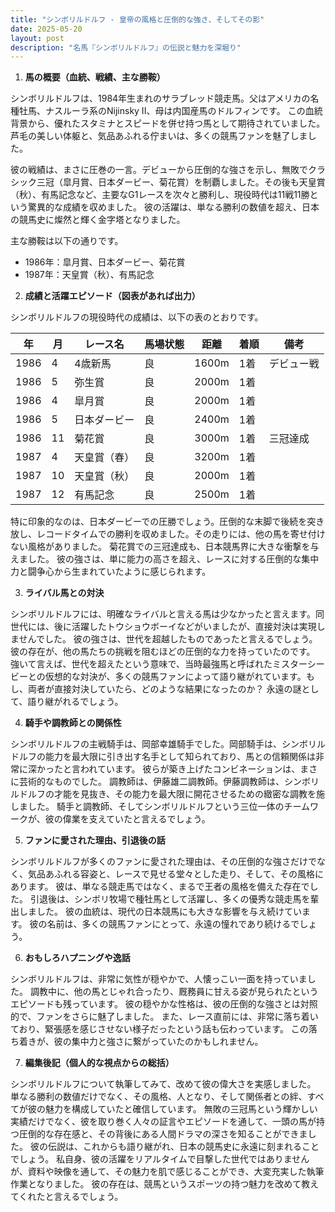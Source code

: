 ```yaml
---
title: "シンボリルドルフ - 皇帝の風格と圧倒的な強さ、そしてその影"
date: 2025-05-20
layout: post
description: "名馬『シンボリルドルフ』の伝説と魅力を深堀り"
---
```


1. **馬の概要（血統、戦績、主な勝鞍）**

シンボリルドルフは、1984年生まれのサラブレッド競走馬。父はアメリカの名種牡馬、ナスルーラ系のNijinsky II、母は内国産馬のドルフィンです。  この血統背景から、優れたスタミナとスピードを併せ持つ馬として期待されていました。芦毛の美しい体躯と、気品あふれる佇まいは、多くの競馬ファンを魅了しました。

彼の戦績は、まさに圧巻の一言。デビューから圧倒的な強さを示し、無敗でクラシック三冠（皐月賞、日本ダービー、菊花賞）を制覇しました。その後も天皇賞（秋）、有馬記念など、主要なG1レースを次々と勝利し、現役時代は11戦11勝という驚異的な成績を収めました。  彼の活躍は、単なる勝利の数値を超え、日本の競馬史に燦然と輝く金字塔となりました。

主な勝鞍は以下の通りです。

* 1986年：皐月賞、日本ダービー、菊花賞
* 1987年：天皇賞（秋）、有馬記念


2. **成績と活躍エピソード（図表があれば出力）**

シンボリルドルフの現役時代の成績は、以下の表のとおりです。

| 年 | 月 | レース名 | 馬場状態 | 距離 | 着順 | 備考 |
|---|---|---|---|---|---|---|
| 1986 | 4 | 4歳新馬 | 良 | 1600m | 1着 | デビュー戦 |
| 1986 | 5 | 弥生賞 | 良 | 2000m | 1着 | |
| 1986 | 4 | 皐月賞 | 良 | 2000m | 1着 | |
| 1986 | 5 | 日本ダービー | 良 | 2400m | 1着 | |
| 1986 | 11 | 菊花賞 | 良 | 3000m | 1着 | 三冠達成 |
| 1987 | 4 | 天皇賞（春） | 良 | 3200m | 1着 | |
| 1987 | 10 | 天皇賞（秋） | 良 | 2000m | 1着 | |
| 1987 | 12 | 有馬記念 | 良 | 2500m | 1着 | |


特に印象的なのは、日本ダービーでの圧勝でしょう。圧倒的な末脚で後続を突き放し、レコードタイムでの勝利を収めました。その走りには、他の馬を寄せ付けない風格がありました。  菊花賞での三冠達成も、日本競馬界に大きな衝撃を与えました。  彼の強さは、単に能力の高さを超え、レースに対する圧倒的な集中力と闘争心から生まれていたように感じられます。


3. **ライバル馬との対決**

シンボリルドルフには、明確なライバルと言える馬は少なかったと言えます。同世代には、後に活躍したトウショウボーイなどがいましたが、直接対決は実現しませんでした。  彼の強さは、世代を超越したものであったと言えるでしょう。彼の存在が、他の馬たちの挑戦を阻むほどの圧倒的な力を持っていたのです。  強いて言えば、世代を超えたという意味で、当時最強馬と呼ばれたミスターシービーとの仮想的な対決が、多くの競馬ファンによって語り継がれています。もし、両者が直接対決していたら、どのような結果になったのか？  永遠の謎として、語り継がれるでしょう。


4. **騎手や調教師との関係性**

シンボリルドルフの主戦騎手は、岡部幸雄騎手でした。岡部騎手は、シンボリルドルフの能力を最大限に引き出す名手として知られており、馬との信頼関係は非常に深かったと言われています。  彼らが築き上げたコンビネーションは、まさに芸術的なものでした。  調教師は、伊藤雄二調教師。伊藤調教師は、シンボリルドルフの才能を見抜き、その能力を最大限に開花させるための緻密な調教を施しました。  騎手と調教師、そしてシンボリルドルフという三位一体のチームワークが、彼の偉業を支えていたと言えるでしょう。


5. **ファンに愛された理由、引退後の話**

シンボリルドルフが多くのファンに愛された理由は、その圧倒的な強さだけでなく、気品あふれる容姿と、レースで見せる堂々とした走り、そして、その風格にあります。  彼は、単なる競走馬ではなく、まるで王者の風格を備えた存在でした。  引退後は、シンボリ牧場で種牡馬として活躍し、多くの優秀な競走馬を輩出しました。  彼の血統は、現代の日本競馬にも大きな影響を与え続けています。  彼の名前は、多くの競馬ファンにとって、永遠の憧れであり続けるでしょう。


6. **おもしろハプニングや逸話**

シンボリルドルフは、非常に気性が穏やかで、人懐っこい一面を持っていました。  調教中に、他の馬とじゃれ合ったり、厩務員に甘える姿が見られたというエピソードも残っています。  彼の穏やかな性格は、彼の圧倒的な強さとは対照的で、ファンをさらに魅了しました。  また、レース直前には、非常に落ち着いており、緊張感を感じさせない様子だったという話も伝わっています。  この落ち着きが、彼の集中力と強さに繋がっていたのかもしれません。


7. **編集後記（個人的な視点からの総括）**

シンボリルドルフについて執筆してみて、改めて彼の偉大さを実感しました。  単なる勝利の数値だけでなく、その風格、人となり、そして関係者との絆、すべてが彼の魅力を構成していたと確信しています。  無敗の三冠馬という輝かしい実績だけでなく、彼を取り巻く人々の証言やエピソードを通して、一頭の馬が持つ圧倒的な存在感と、その背後にある人間ドラマの深さを知ることができました。  彼の伝説は、これからも語り継がれ、日本の競馬史に永遠に刻まれることでしょう。  私自身、彼の活躍をリアルタイムで目撃した世代ではありませんが、資料や映像を通して、その魅力を肌で感じることができ、大変充実した執筆作業となりました。  彼の存在は、競馬というスポーツの持つ魅力を改めて教えてくれたと言えるでしょう。
